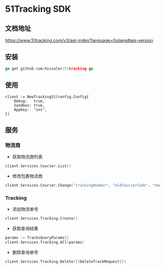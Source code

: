 51Tracking SDK
====================

## 文档地址

https://www.51tracking.com/v3/api-index?language=Golang#api-version

## 安装

```go
go get github.com/hiscaler/51tracking-go
```

## 使用

```
client := NewTracking51(config.Config{
    Debug:   true,
    Sandbox: true,
    AppKey:  "xxx",
})
```

## 服务

### 物流商

- 获取物流商列表

```go
client.Services.Courier.List()
```

- 修改包裹物流商

```go
client.Services.Courier.Change("trackingNumber", "oldCourierCode", "newCourierCode")
```

### Tracking

- 添加物流单号

```go
client.Services.Tracking.Create()
```

- 获取查询结果

```go
params := TracksQueryParams{}
client.Services.Tracking.All(params)
```

- 删除查询单号

```go
client.Services.Tracking.Delete([]DeleteTrackRequest{})
```
